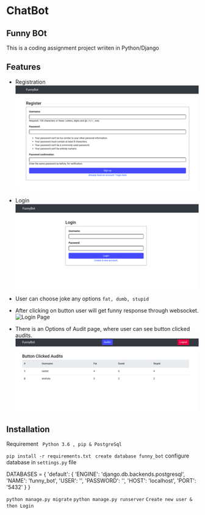 # ChatBot
## Funny BOt
This is a coding assignment project wriiten in Python/Django

## Features
- Registration
![Registration Page](screenshot/register.png "Registration Page")

- Login
![Login Page](screenshot/login.png "Login Page")

- User can choose joke any options  ` fat, dumb, stupid `
- After clicking on button user will get funny response through websocket.
![Login Page](screenshot/home.png "Home Page")

- There is an Options of Audit page, where user can see button clicked audits.
![Login Page](screenshot/audit.png "Audit Page")

## Installation

Requirement ` Python 3.6 , pip & PostgreSql`

` pip install -r requirements.txt `
` create database funny_bot`
configure database in `settings.py` file

DATABASES = {
     'default': {
        'ENGINE': 'django.db.backends.postgresql',
        'NAME': 'funny_bot',
        'USER': '<user>',
        'PASSWORD': '<password>',
        'HOST': 'localhost',
        'PORT': '5432'
    }
}

` python manage.py migrate `
` python manage.py runserver `
` Create new user & then Login `